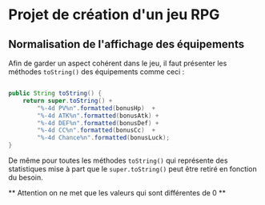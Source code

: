 # Projet de création d'un jeu RPG

## Normalisation de l'affichage des équipements

Afin de garder un aspect cohérent dans le jeu, il faut présenter les méthodes `toString()` des équipements comme ceci :

```java

public String toString() {
	return super.toString() +
		"%-4d PV%n".formatted(bonusHp)  +
		"%-4d ATK%n".formatted(bonusAtk) +
		"%-4d DEF%n".formatted(bonusDef) +
		"%-4d CC%n".formatted(bonusCc)  +
		"%-4d Chance%n".formatted(bonusLuck); 
}

```

De même pour toutes les méthodes `toString()` qui représente des statistiques mise à part que le `super.toString()` peut être retiré en fonction du besoin.


** Attention on ne met que les valeurs qui sont différentes de 0 **
